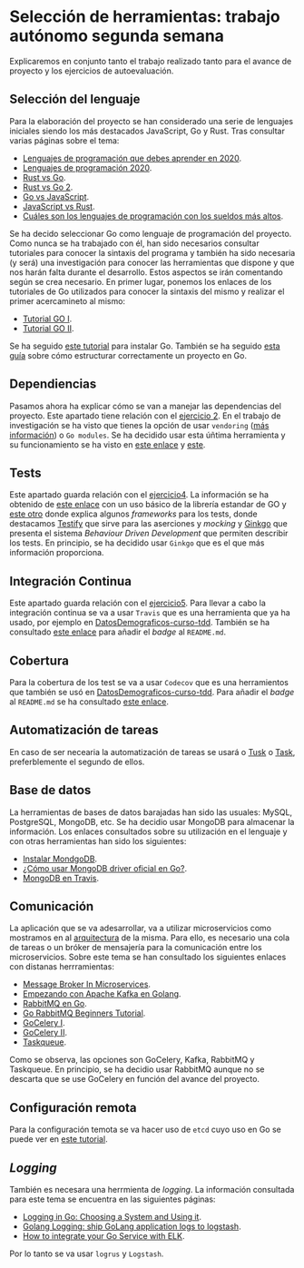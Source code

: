 # Selección de herramientas: trabajo autónomo segunda semana 

Explicaremos en conjunto tanto el trabajo realizado tanto para el avance de proyecto y los ejercicios de autoevaluación. 

## Selección del lenguaje

Para la elaboración del proyecto se han considerado una serie de lenguajes iniciales siendo los más destacados JavaScript, Go y Rust. Tras consultar varias páginas sobre el tema:

* [Lenguajes de programación que debes aprender en 2020](https://www.chakray.com/es/lenguajes-programacion-debes-aprender-2019/).
* [Lenguajes de programación 2020](https://computerhoy.com/noticias/tecnologia/estos-son-lenguajes-programacion-deberas-manejar-2020-607013).
* [Rust vs Go](https://medium.com/@devathon_/rust-vs-go-in-2020-1d472b5ee15).
* [Rust vs Go 2](https://stackshare.io/stackups/go-vs-rust).
* [Go vs JavaScript](https://www.slant.co/versus/111/126/~javascript_vs_go).
* [JavaScript vs Rust](https://www.slant.co/versus/111/5522/~javascript_vs_rust).
* [Cuáles son los lenguajes de programación con los sueldos más altos](https://www.businessinsider.es/cuales-son-lenguajes-programacion-sueldos-altos-737907).

Se ha decido seleccionar Go como lenguaje de programación del proyecto. Como nunca se ha trabajado con él, han sido necesarios consultar tutoriales para conocer la sintaxis del programa y también ha sido necesaria (y será) una investigación para conocer las herramientas que dispone y que nos harán falta durante el desarrollo. Estos aspectos se irán comentando según se crea necesario. En primer lugar, ponemos los enlaces de los tutoriales de Go utilizados para conocer la sintaxis del mismo y realizar el primer acercamineto al mismo:

* [Tutorial GO I](https://tour.golang.org/list).
* [Tutorial GO II](https://golang.org/doc/tutorial/getting-started).

Se ha seguido [este tutorial](https://golang.org/doc/install) para instalar Go. También se ha seguido [esta guía](https://kgolding.co.uk/blog/2020/02/19/golang-application-directory-structure/) sobre cómo estructurar correctamente un proyecto en Go.

## Dependiencias
Pasamos ahora ha explicar cómo se van a manejar las dependencias del proyecto. Este apartado tiene relación con el [ejercicio 2](https://github.com/PedroMFC/Autoevaluacion-CC/blob/main/semana%202/Ejercicio2.md). En el trabajo de investigación se ha visto que tienes la opción de usar `vendoring` ([más información](https://riptutorial.com/go/topic/978/vendoring)) o `Go modules`. Se ha decidido usar esta úñtima herramienta y su funcionamiento se ha visto en [este enlace](https://blog.friendsofgo.tech/posts/go-modules-en-tres-pasos/) y [este](https://medium.com/@adiach3nko/package-management-with-go-modules-the-pragmatic-guide-c831b4eaaf31).

## Tests
Este apartado guarda relación con el [ejercicio4](https://github.com/PedroMFC/Autoevaluacion-CC/blob/main/semana%202/Ejercicio4.md).  La información se ha obtenido de [este enlace](https://blog.golang.org/using-go-modules) con un uso básico de la librería estandar de GO y [este otro](https://bmuschko.com/blog/go-testing-frameworks/) donde explica algunos *frameworks* para los tests, donde destacamos [Testify](https://github.com/stretchr/testify) que sirve para las aserciones y *mocking* y [Ginkgo](https://github.com/onsi/ginkgo) que presenta el sistema *Behaviour Driven Development* que permiten describir los tests. En principio, se ha decidido usar `Ginkgo` que es el que más información proporciona.

## Integración Continua
Este apartado guarda relación con el [ejercicio5](https://github.com/PedroMFC/Autoevaluacion-CC/blob/main/semana%202/Ejercicio5.md). Para llevar a cabo la integración continua se va a usar `Travis` que es una herramienta que ya ha usado, por ejemplo en [DatosDemograficos-curso-tdd](https://github.com/tdd-organization-afp/DatosDemograficos). También se ha consultado [este enlace]() para añadir el *badge* al `README.md`.
 
## Cobertura
Para la cobertura de los test se va a usar `Codecov` que es una herramientos que también se usó en [DatosDemograficos-curso-tdd](https://github.com/tdd-organization-afp/DatosDemograficos). Para añadir el *badge* al `README.md` se ha consultado [este enlace](https://stackoverflow.com/questions/54010651/codecov-io-badge-in-github-readme-md).
 

## Automatización de tareas

En caso de ser necearia la automatización de tareas se usará o [Tusk](https://github.com/rliebz/tusk) o [Task](https://taskfile.dev/#/), preferblemente el segundo de ellos.

## Base de datos
La herramientas de bases de datos barajadas han sido las usuales: MySQL, PostgreSQL, MongoDB, etc. Se ha decidio usar MongoDB para almacenar la información. Los enlaces consultados sobre su utilización en el lenguaje y con otras herramientas han sido los siguientes:

* [Instalar MondgoDB](https://www.digitalocean.com/community/tutorials/how-to-install-mongodb-on-ubuntu-18-04).
* [¿Cómo usar MongoDB driver oficial en Go?](https://blog.friendsofgo.tech/posts/driver-oficial-mongodb-golang/).
* [MongoDB en Travis](https://docs.travis-ci.com/user/database-setup/#mongodb).

## Comunicación

La aplicación que se va adesarrollar, va a utilizar microservicios como mostramos en al [arquitectura][arquitectura] de la misma. Para ello, es necesario una cola de tareas o un bróker de mensajería para la comunicación entre los microservicios. Sobre este tema se han consultado los siguientes enlaces con distanas herrramientas:

* [Message Broker In Microservices](https://medium.com/@usha.dewasi/message-broker-in-microservices-c3c9dce003ef).
* [Empezando con Apache Kafka en Golang](https://blog.friendsofgo.tech/posts/empezando-con-apache-kafka-en-golang/).
* [RabbitMQ en Go](https://www.rabbitmq.com/tutorials/tutorial-one-go.html).
* [Go RabbitMQ Beginners Tutorial](https://tutorialedge.net/golang/go-rabbitmq-tutorial/).
* [GoCelery I](https://godoc.org/github.com/taoh/gocelery).
* [GoCelery II](https://github.com/gocelery/gocelery).
* [Taskqueue](https://pkg.go.dev/google.golang.org/appengine/taskqueue).

Como se observa, las opciones son GoCelery, Kafka, RabbitMQ y Taskqueue. En principio, se ha decidio usar RabbitMQ aunque no se descarta que se use GoCelery en función del avance del proyecto.

## Configuración remota

Para la configuración temota se va hacer uso de `etcd` cuyo uso en Go se puede ver en [este tutorial](https://programmer.help/blogs/a-concise-tutorial-of-golang-etcd.html).

## *Logging*

También es necesara una herrmienta de *logging*. La información consultada para este tema se encuentra en
las siguientes páginas:
* [Logging in Go: Choosing a System and Using it](https://www.honeybadger.io/blog/golang-logging/).
* [Golang Logging: ship GoLang application logs to logstash](https://logit.io/sources/configure/golang).
* [How to integrate your Go Service with ELK](https://pmihaylov.com/go-service-with-elk/).

Por lo tanto se va usar `logrus` y `Logstash`.

[arquitectura]: COMPLETARRRRRRRRRRRR